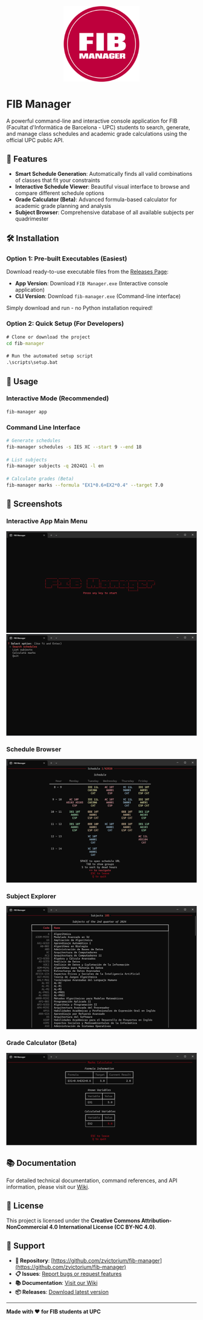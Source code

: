 <div align="center">
  <img src="docs/logo/logo.png" alt="FIB Manager Logo" width="200">
</div>

# FIB Manager

A powerful command-line and interactive console application for FIB (Facultat d'Informàtica de Barcelona - UPC) students to search, generate, and manage class schedules and academic grade calculations using the official UPC public API.

## 🚀 Features

- **Smart Schedule Generation**: Automatically finds all valid combinations of classes that fit your constraints
- **Interactive Schedule Viewer**: Beautiful visual interface to browse and compare different schedule options  
- **Grade Calculator (Beta)**: Advanced formula-based calculator for academic grade planning and analysis
- **Subject Browser**: Comprehensive database of all available subjects per quadrimester

## 🛠️ Installation

### Option 1: Pre-built Executables (Easiest)

Download ready-to-use executable files from the [Releases Page](https://github.com/zvictorium/fib-manager/releases):

- **App Version**: Download `FIB Manager.exe` (Interactive console application)
- **CLI Version**: Download `fib-manager.exe` (Command-line interface)

Simply download and run - no Python installation required!

### Option 2: Quick Setup (For Developers)

```bat
# Clone or download the project
cd fib-manager

# Run the automated setup script
.\scripts\setup.bat
```

## 🎯 Usage

### Interactive Mode (Recommended)

```bash
fib-manager app
```

### Command Line Interface

```bash
# Generate schedules
fib-manager schedules -s IES XC --start 9 --end 18

# List subjects  
fib-manager subjects -q 2024Q1 -l en

# Calculate grades (Beta)
fib-manager marks --formula "EX1*0.6+EX2*0.4" --target 7.0
```

## 📸 Screenshots

### Interactive App Main Menu
![Main Screen](docs/screenshots/main-screen.png)
![Main Menu](docs/screenshots/main-menu.png)

### Schedule Browser
![Schedule Viewer](docs/screenshots/schedule-viewer.png)

### Subject Explorer
![Subject Browser](docs/screenshots/subject-browser.png)

### Grade Calculator (Beta)
![Grade Calculator](docs/screenshots/grade-calculator.png)

## 📚 Documentation

For detailed technical documentation, command references, and API information, please visit our [Wiki](../../wiki).

## 📄 License

This project is licensed under the **Creative Commons Attribution-NonCommercial 4.0 International License (CC BY-NC 4.0)**.

## 🙋 Support

- **🐙 Repository**: [https://github.com/zvictorium/fib-manager](https://github.com/zvictorium/fib-manager)
- **📋 Issues**: [Report bugs or request features](https://github.com/zvictorium/fib-manager/issues)
- **📚 Documentation**: [Visit our Wiki](../../wiki)
- **📦 Releases**: [Download latest version](https://github.com/zvictorium/fib-manager/releases)

---

**Made with ❤️ for FIB students at UPC**
